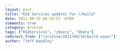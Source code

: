 ```yaml
---
layout: post
title: "RIA Services updates for //build"
date: 2011-09-15 00:19:57 -0700
comments: true
category: Archive
tags: ["RIAServices", "jQuery", "OData"]
redirect_from: ["/archive/2011/09/16/build.aspx/"]
author: "Jeff Handley"
---
```


